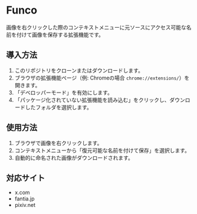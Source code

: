 # Funco
画像を右クリックした際のコンテキストメニューに元ソースにアクセス可能な名前を付けて画像を保存する拡張機能です。

## 導入方法
1. このリポジトリをクローンまたはダウンロードします。
2. ブラウザの拡張機能ページ（例: Chromeの場合 `chrome://extensions/`）を開きます。
3. 「デベロッパーモード」を有効にします。
4. 「パッケージ化されていない拡張機能を読み込む」をクリックし、ダウンロードしたフォルダを選択します。

## 使用方法
1. ブラウザで画像を右クリックします。
2. コンテキストメニューから「復元可能な名前を付けて保存」を選択します。
3. 自動的に命名された画像がダウンロードされます。

## 対応サイト
* x.com
* fantia.jp
* pixiv.net
